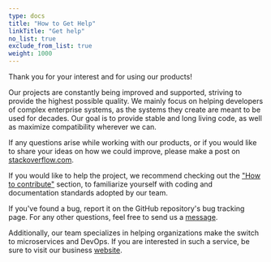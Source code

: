 ```yaml
---
type: docs
title: "How to Get Help"
linkTitle: "Get help" 
no_list: true
exclude_from_list: true
weight: 1000
---
```


Thank you for your interest and for using our products!

Our projects are constantly being improved and supported, striving to provide the highest possible quality. We mainly focus on helping developers of complex enterprise systems, as the systems they create are meant to be used for decades. Our goal is to provide stable and long living code, as well as maximize compatibility wherever we can.

If any questions arise while working with our products, or if you would like to share your ideas on how we could improve, please make a post on [stackoverflow.com](https://stackoverflow.com/questions/tagged/pipservice).

If you would like to help the project, we recommend checking out the ["How to contribute"](../contribute) section, to familiarize yourself with coding and documentation standards adopted by our team.

If you've found a bug, report it on the GitHub repository's bug tracking page. For any other questions, feel free to send us a [message](https://www.pipservices.org/community/contact-us).

Additionally, our team specializes in helping organizations make the switch to microservices and DevOps. If you are interested in such a service, be sure to visit our business [website](http://www.entinco.com/).
